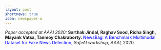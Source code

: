 ```yaml
---
layout: post
shortnews: true
icon: newspaper-o
---
```

<i>Paper accepted at AAAI 2020:</i> <b>Sarthak Jindal, Raghav Sood, Richa Singh, Mayank Vatsa, Tanmoy Chakraborty.</b> <font color="blue">NewsBag: A Benchmark Multimodal Dataset for Fake News Detection,  </font> <i>SafeAI workshop, AAAI,</i> 2020.